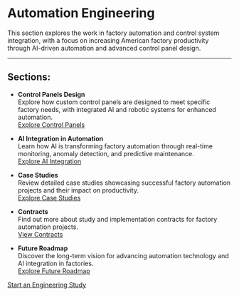 # Automation Engineering

This section explores the work in factory automation and control system integration, with a focus on increasing American factory productivity through AI-driven automation and advanced control panel design.

---

## Sections:

- **Control Panels Design**  
  Explore how custom control panels are designed to meet specific factory needs, with integrated AI and robotic systems for enhanced automation.  
  [Explore Control Panels](automation/control-panels.md)

- **AI Integration in Automation**  
  Learn how AI is transforming factory automation through real-time monitoring, anomaly detection, and predictive maintenance.  
  [Explore AI Integration](automation/ai-integration.md)

- **Case Studies**  
  Review detailed case studies showcasing successful factory automation projects and their impact on productivity.  
  [Explore Case Studies](automation/project-case-studies/factory-automation.md)

- **Contracts**  
  Find out more about study and implementation contracts for factory automation projects.  
  [View Contracts](automation/contracts/study-contract.md)

- **Future Roadmap**  
  Discover the long-term vision for advancing automation technology and AI integration in factories.  
  [Explore Future Roadmap](automation/future-roadmap.md)

<a href="https://macmaniac77.gumroad.com/l/engineeringhours" class="link-button">Start an Engineering Study</a>
